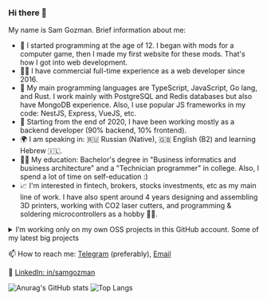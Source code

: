 ### Hi there 👋
My name is Sam Gozman. Brief information about me:

- 🍼 I started programming at the age of 12. I began with mods for a computer game, then I made my first website for these mods. That's how I got into web development.
- 👨‍💻 I have commercial full-time experience as a web developer since 2016.
- 🦀 My main programming languages are TypeScript, JavaScript, Go lang, and Rust. I work mainly with PostgreSQL and Redis databases but also have MongoDB experience. Also, I use popular JS frameworks in my code: NestJS, Express, VueJS, etc.
- 👾 Starting from the end of 2020, I have been working mostly as a backend developer (90% backend, 10% frontend).
- 🌍 I am speaking in: 🇷🇺 Russian (Native), 🇬🇧 English (B2) and learning Hebrew 🇮🇱.
- 👨‍🎓 My education: Bachelor's degree in "Business informatics and business architecture" and a "Technician programmer" in college. Also, I spend a lot of time on self-education :)
- 📈 I'm interested in fintech, brokers, stocks investments, etc as my main line of work. I have also spent around 4 years designing and assembling 3D printers, working with CO2 laser cutters, and programming & soldering microcontrollers as a hobby 👨‍🏭.

<details>
    <summary>I’m working only on my own OSS projects in this GitHub account. Some of my latest big projects</summary>
  
  - In late 2022 I created my new big [open-source](https://github.com/samgozman/validity.red) project - [Validity.Red](https://validity.red). A web service for managing the expiration dates of documents (passports, travel cards, vaccinations, insurance, etc) and synchronizing them with your calendar. It is written in Go, TypeScript, Vue, and Rust
  - [Short-Fork](https://short-fork.up.railway.app) - is a personal compact assistant in the quick evaluation of the company's financial multipliers and a lot of small public libraries for these projects. Recently updated to NestJS, Redis, and VueJS.
  - [TightShorts](https://tightshorts.ru/) website that structures short sales data in the form of a screener with filters.
  - [YoptaScript](https://github.com/samgozman/YoptaScript) - a real programming language for “gopniks”. It was written in 2016 as a joke but gained popularity in Russia due to its excessive simplicity for poorly educated people with a limited vocabulary.
</details>




📫 How to reach me: [Telegram](https://t.me/samgozman) (preferably), [Email](mailto:sam@gozman.space)

📇 [LinkedIn: in/samgozman](https://www.linkedin.com/in/samgozman/)

![Anurag's GitHub stats](https://github-readme-stats-git-masterrstaa-rickstaa.vercel.app/api?username=samgozman&count_private=true&show_icons=true&theme=transparent&hide_border=true&hide_rank=true)
![Top Langs](https://github-readme-stats-git-masterrstaa-rickstaa.vercel.app/api/top-langs/?username=samgozman&layout=compact&theme=transparent&hide_border=true&langs_count=10)

